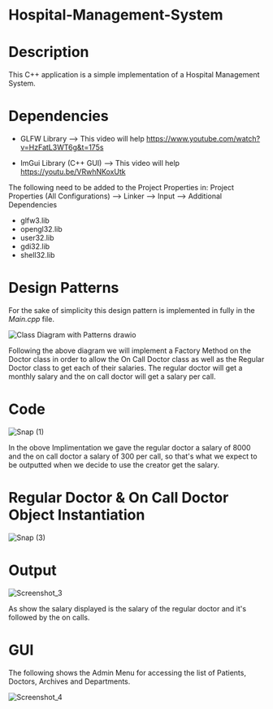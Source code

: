 # Hospital-Management-System

# Description
This C++ application is a simple implementation of a Hospital Management System.

# Dependencies
- GLFW Library
--> This video will help
https://www.youtube.com/watch?v=HzFatL3WT6g&t=175s

- ImGui Library (C++ GUI)
--> This video will help
https://youtu.be/VRwhNKoxUtk

The following need to be added to the Project Properties in:
Project Properties (All Configurations) --> Linker --> Input --> Additional Dependencies
* glfw3.lib
* opengl32.lib
* user32.lib
* gdi32.lib
* shell32.lib

# Design Patterns
For the sake of simplicity this design pattern is implemented in fully in the *Main.cpp* file.

![Class Diagram with Patterns drawio](https://user-images.githubusercontent.com/69485266/206863499-85a72b3d-5c2c-4210-9389-8f6008cf6c1e.png)

Following the above diagram we will implement a Factory Method on the Doctor class in order to allow the On Call Doctor class as well as the Regular Doctor class to get each of their salaries. The regular doctor will get a monthly salary and the on call doctor will get a salary per call.

# Code
![Snap (1)](https://user-images.githubusercontent.com/69485266/206863884-1d859d4c-d11a-41e9-b6fd-f0b2ed9e6d53.png)

In the obove Implimentation we gave the regular doctor a salary of 8000 and the on call doctor a salary of 300 per call, so that's what we expect to be outputted when we decide to use the creator get the salary.

# Regular Doctor & On Call Doctor Object Instantiation 
![Snap (3)](https://user-images.githubusercontent.com/69485266/206864057-b5e14868-0d20-4a52-8ce7-0caeaae826ac.png)

# Output
![Screenshot_3](https://user-images.githubusercontent.com/69485266/206864155-b26f1ef8-e7b5-448e-8cbf-28da5dd21bbf.png)

As show the salary displayed is the salary of the regular doctor and it's followed by the on calls.

# GUI
The following shows the Admin Menu for accessing the list of Patients, Doctors, Archives and Departments.

![Screenshot_4](https://user-images.githubusercontent.com/69485266/206867606-ce8cf601-8984-4689-82b9-0424e9e05b7d.png)


